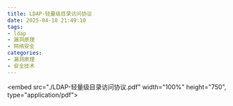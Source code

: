 ```yaml
---
title: LDAP-轻量级目录访问协议
date: 2025-04-10 21:49:10
tags:
- ldap
- 漏洞原理
- 网络安全
categories:
- 漏洞原理
- 安全技术
---
```

<embed src="./LDAP-轻量级目录访问协议.pdf" width="100%" height="750", type="application/pdf">

<!--{% pdf ./LDAP-轻量级目录访问协议.pdf %}-->

